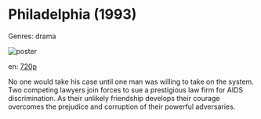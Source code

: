 # Philadelphia (1993)

Genres: drama

![poster](http://image.tmdb.org/t/p/w500/uyUSC7oX0alcAG9q6vke8WHGKkY.jpg)

en:
  [720p](magnet:?xt=urn:btih:5F1CC35D163B55E91224B06BDA67531975F7409F&tr=udp://glotorrents.pw:6969/announce&tr=udp://tracker.opentrackr.org:1337/announce&tr=udp://torrent.gresille.org:80/announce&tr=udp://tracker.openbittorrent.com:80&tr=udp://tracker.coppersurfer.tk:6969&tr=udp://tracker.leechers-paradise.org:6969&tr=udp://p4p.arenabg.ch:1337&tr=udp://tracker.internetwarriors.net:1337)
  


No one would take his case until one man was willing to take on the system. Two competing lawyers join forces to sue a prestigious law firm for AIDS discrimination. As their unlikely friendship develops their courage overcomes the prejudice and corruption of their powerful adversaries.